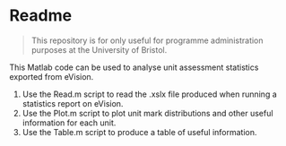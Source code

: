 # Readme

> This repository is for only useful for programme administration purposes at the University of Bristol.

This Matlab code can be used to analyse unit assessment statistics exported from eVision.

1. Use the Read.m script to read the .xslx file produced when running a statistics report on eVision.
2. Use the Plot.m script to plot unit mark distributions and other useful information for each unit.
3. Use the Table.m script to produce a table of useful information.
